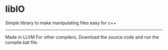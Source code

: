 # libIO
Simple library to make manipulating files easy for c++

-------------------------------------

Made in LLVM
For other compilers, Download the source code and run the compile.bat file.
